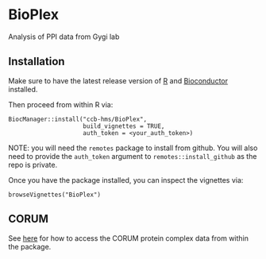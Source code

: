 # BioPlex
Analysis of PPI data from Gygi lab

## Installation

Make sure to have the latest release version of 
[R](https://cran.r-project.org/) and 
[Bioconductor](https://bioconductor.org/install/) installed.

Then proceed from within R via:

```
BiocManager::install("ccb-hms/BioPlex", 
                     build_vignettes = TRUE,
                     auth_token = <your_auth_token>)
```

NOTE: you will need the `remotes` package to install from github. 
You will also need to provide the `auth_token` argument to 
`remotes::install_github` as the repo is private.        

Once you have the package installed, you can inspect the vignettes via:

```
browseVignettes("BioPlex")
```

## CORUM

See [here](https://github.com/ccb-hms/BioPlex/blob/0ca36e34957a4e7b0d34ee66915e5f4e5989cee4/vignettes/BioPlex.Rmd#L16) for how to access the CORUM protein complex data from within the package.

